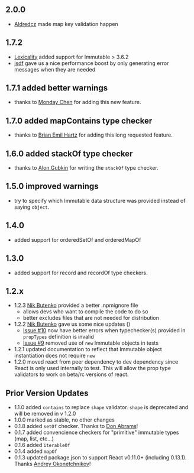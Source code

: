 ## 2.0.0
  - [Aldredcz](https://github.com/Aldredcz) made map key validation happen

## 1.7.2
  - [Lexicality](https://github.com/Lexicality) added support for Immutable > 3.6.2
  - [jsdf](https://github.com/jsdf) gave us a nice performance boost by only generating error messages when they are needed

## 1.7.1 added better warnings
  - thanks to [Monday Chen](https://github.com/mondaychen) for adding this new feature.

## 1.7.0 added mapContains type checker
  - thanks to [Brian Emil Hartz](https://github.com/hartzis) for adding this long requested feature.

## 1.6.0 added stackOf type checker
  - thanks to [Alon Gubkin](https://github.com/alongubkin) for writing the `stackOf` type checker.

## 1.5.0 improved warnings
  - try to specify which Immutable data structure was provided instead of saying `object`.

## 1.4.0
   - added support for orderedSetOf and orderedMapOf

## 1.3.0
  - added support for record and recordOf type checkers.

## 1.2.x
- 1.2.3 [Nik Butenko](http://butenko.me/) provided a better .npmignore file
  - allows devs who want to compile the code to do so
  - better excludes files that are not needed for distribution
- 1.2.2 [Nik Butenko](http://butenko.me/) gave us some nice updates ()
  - [Issue #10](https://github.com/HurricaneJames/react-immutable-proptypes/pull/10) now have better errors when typechecker(s) provided in `propTypes` definition is invalid
  - [Issue #9](https://github.com/HurricaneJames/react-immutable-proptypes/pull/9) removed use of `new` Immutable objects in tests
- 1.2.1 updated documentation to reflect that Immutable object instantiation does not require `new`
- 1.2.0 moved react from peer dependency to dev dependency since React is only used internally to test. This will allow the prop type validators to work on beta/rc versions of react.

## Prior Version Updates
- 1.1.0 added `contains` to replace `shape` validator. `shape` is deprecated and will be removed in v 1.2.0
- 1.0.0 marked as stable, no other changes
- 0.1.8 added `setOf` checker. Thanks to [Don Abrams](https://github.com/donabrams)!
- 0.1.7 added convencience checkers for "primitive" immutable types (map, list, etc...)
- 0.1.6 added `iterableOf`
- 0.1.4 added `mapOf`
- 0.1.3 updated package.json to support React v0.11.0+ (including 0.13.1). Thanks [Andrey Okonetchnikov](https://github.com/okonet)!

